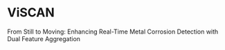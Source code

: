 # ViSCAN
From Still to Moving: Enhancing Real-Time Metal Corrosion Detection with Dual Feature Aggregation
